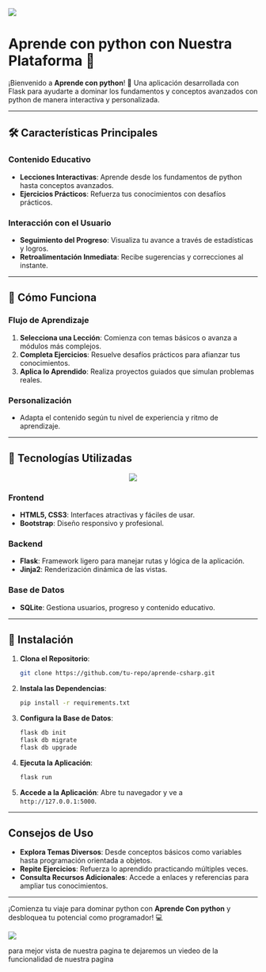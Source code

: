 <img src="https://user-images.githubusercontent.com/73097560/115834477-dbab4500-a447-11eb-908a-139a6edaec5c.gif">

# Aprende con python con Nuestra Plataforma 🚀

¡Bienvenido a **Aprende con python**! 🎉 Una aplicación desarrollada con Flask para ayudarte a dominar los fundamentos y conceptos avanzados con python de manera interactiva y personalizada.

---

## 🛠️ Características Principales

### Contenido Educativo
- **Lecciones Interactivas**: Aprende desde los fundamentos de python hasta conceptos avanzados.
- **Ejercicios Prácticos**: Refuerza tus conocimientos con desafíos prácticos.

### Interacción con el Usuario
- **Seguimiento del Progreso**: Visualiza tu avance a través de estadísticas y logros.
- **Retroalimentación Inmediata**: Recibe sugerencias y correcciones al instante.

---

## 🚪 Cómo Funciona

### Flujo de Aprendizaje
1. **Selecciona una Lección**: Comienza con temas básicos o avanza a módulos más complejos.
2. **Completa Ejercicios**: Resuelve desafíos prácticos para afianzar tus conocimientos.
3. **Aplica lo Aprendido**: Realiza proyectos guiados que simulan problemas reales.

### Personalización
- Adapta el contenido según tu nivel de experiencia y ritmo de aprendizaje.

---

## 🚀 Tecnologías Utilizadas

<p align="center">
  <a href="https://skillicons.dev">
    <img src="https://skillicons.dev/icons?i=flask,html,css,python,sqlite&perline=14" />
  </a>
</p>

### Frontend
- **HTML5, CSS3**: Interfaces atractivas y fáciles de usar.
- **Bootstrap**: Diseño responsivo y profesional.

### Backend
- **Flask**: Framework ligero para manejar rutas y lógica de la aplicación.
- **Jinja2**: Renderización dinámica de las vistas.

### Base de Datos
- **SQLite**: Gestiona usuarios, progreso y contenido educativo.

---

## 🙌 Instalación

1. **Clona el Repositorio**:
   ```bash
   git clone https://github.com/tu-repo/aprende-csharp.git
   ```

2. **Instala las Dependencias**:
   ```bash
   pip install -r requirements.txt
   ```

3. **Configura la Base de Datos**:
   ```bash
   flask db init
   flask db migrate
   flask db upgrade
   ```

4. **Ejecuta la Aplicación**:
   ```bash
   flask run
   ```

5. **Accede a la Aplicación**:
   Abre tu navegador y ve a `http://127.0.0.1:5000`.

---

## Consejos de Uso

- **Explora Temas Diversos**: Desde conceptos básicos como variables hasta programación orientada a objetos.
- **Repite Ejercicios**: Refuerza lo aprendido practicando múltiples veces.
- **Consulta Recursos Adicionales**: Accede a enlaces y referencias para ampliar tus conocimientos.

---

¡Comienza tu viaje para dominar python con **Aprende Con python** y desbloquea tu potencial como programador! 💻

<img src="https://user-images.githubusercontent.com/73097560/115834477-dbab4500-a447-11eb-908a-139a6edaec5c.gif">


para mejor vista de nuestra pagina te dejaremos un viedeo de la funcionalidad de nuestra pagina





